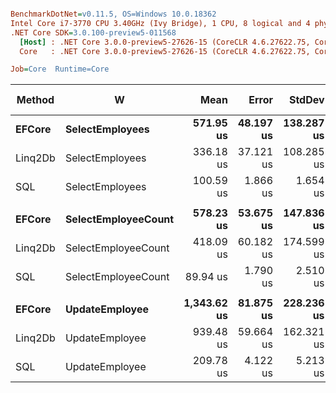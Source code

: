 ``` ini

BenchmarkDotNet=v0.11.5, OS=Windows 10.0.18362
Intel Core i7-3770 CPU 3.40GHz (Ivy Bridge), 1 CPU, 8 logical and 4 physical cores
.NET Core SDK=3.0.100-preview5-011568
  [Host] : .NET Core 3.0.0-preview5-27626-15 (CoreCLR 4.6.27622.75, CoreFX 4.700.19.22408), 64bit RyuJIT
  Core   : .NET Core 3.0.0-preview5-27626-15 (CoreCLR 4.6.27622.75, CoreFX 4.700.19.22408), 64bit RyuJIT

Job=Core  Runtime=Core  

```
|  Method |                   W |        Mean |     Error |     StdDev |      Median | Ratio | RatioSD |  Gen 0 | Gen 1 | Gen 2 | Allocated |
|-------- |-------------------- |------------:|----------:|-----------:|------------:|------:|--------:|-------:|------:|------:|----------:|
|  **EFCore** |     **SelectEmployees** |   **571.95 us** | **48.197 us** | **138.287 us** |   **540.50 us** |  **1.00** |    **0.00** |      **-** |     **-** |     **-** |   **10232 B** |
| Linq2Db |     SelectEmployees |   336.18 us | 37.121 us | 108.285 us |   310.75 us |  0.62 |    0.25 |      - |     - |     - |    8120 B |
|     SQL |     SelectEmployees |   100.59 us |  1.866 us |   1.654 us |   100.18 us |  0.19 |    0.03 | 1.0986 |     - |     - |    4632 B |
|         |                     |             |           |            |             |       |         |        |       |       |           |
|  **EFCore** | **SelectEmployeeCount** |   **578.23 us** | **53.675 us** | **147.836 us** |   **541.85 us** |  **1.00** |    **0.00** |      **-** |     **-** |     **-** |    **6128 B** |
| Linq2Db | SelectEmployeeCount |   418.09 us | 60.182 us | 174.599 us |   350.80 us |  0.77 |    0.42 |      - |     - |     - |    3840 B |
|     SQL | SelectEmployeeCount |    89.94 us |  1.790 us |   2.510 us |    89.20 us |  0.17 |    0.03 | 0.2441 |     - |     - |    1208 B |
|         |                     |             |           |            |             |       |         |        |       |       |           |
|  **EFCore** |      **UpdateEmployee** | **1,343.62 us** | **81.875 us** | **228.236 us** | **1,287.95 us** |  **1.00** |    **0.00** |      **-** |     **-** |     **-** |   **31008 B** |
| Linq2Db |      UpdateEmployee |   939.48 us | 59.664 us | 162.321 us |   893.40 us |  0.72 |    0.17 |      - |     - |     - |   17360 B |
|     SQL |      UpdateEmployee |   209.78 us |  4.122 us |   5.213 us |   209.13 us |  0.15 |    0.02 |      - |     - |     - |     640 B |
